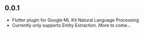 ## 0.0.1

* Flutter plugin for Google ML Kit Natural Language Processing
* Currently only supports Entity Extraction. More to come...
